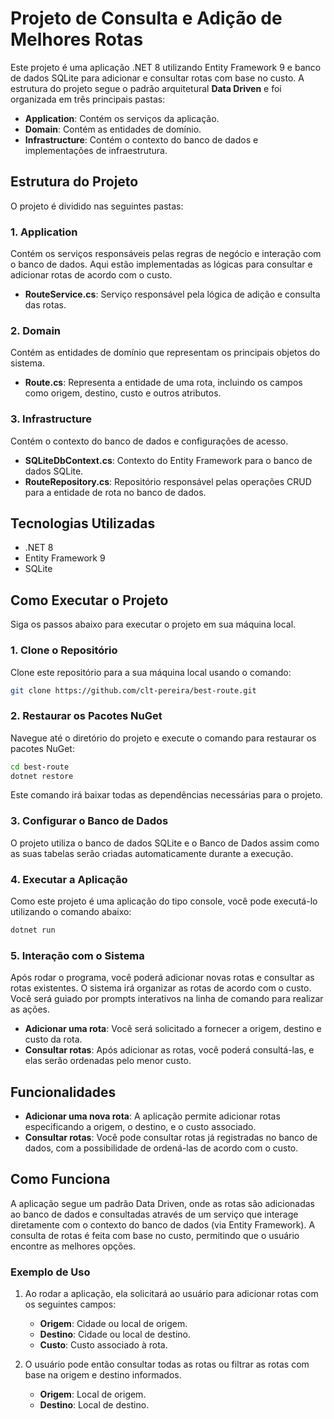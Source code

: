 # Projeto de Consulta e Adição de Melhores Rotas

Este projeto é uma aplicação .NET 8 utilizando Entity Framework 9 e banco de dados SQLite para adicionar e consultar rotas com base no custo. A estrutura do projeto segue o padrão arquitetural 
**Data Driven** e foi organizada em três principais pastas:

- **Application**: Contém os serviços da aplicação.
- **Domain**: Contém as entidades de domínio.
- **Infrastructure**: Contém o contexto do banco de dados e implementações de infraestrutura.

## Estrutura do Projeto

O projeto é dividido nas seguintes pastas:

### 1. **Application**
Contém os serviços responsáveis pelas regras de negócio e interação com o banco de dados. Aqui estão implementadas as lógicas para consultar e adicionar rotas de acordo com o custo.

- **RouteService.cs**: Serviço responsável pela lógica de adição e consulta das rotas.

### 2. **Domain**
Contém as entidades de domínio que representam os principais objetos do sistema.

- **Route.cs**: Representa a entidade de uma rota, incluindo os campos como origem, destino, custo e outros atributos.

### 3. **Infrastructure**
Contém o contexto do banco de dados e configurações de acesso.

- **SQLiteDbContext.cs**: Contexto do Entity Framework para o banco de dados SQLite.
- **RouteRepository.cs**: Repositório responsável pelas operações CRUD para a entidade de rota no banco de dados.

## Tecnologias Utilizadas

- .NET 8
- Entity Framework 9
- SQLite

## Como Executar o Projeto

Siga os passos abaixo para executar o projeto em sua máquina local.

### 1. **Clone o Repositório**

Clone este repositório para a sua máquina local usando o comando:

```bash
git clone https://github.com/clt-pereira/best-route.git
```

### 2. **Restaurar os Pacotes NuGet**

Navegue até o diretório do projeto e execute o comando para restaurar os pacotes NuGet:

```bash
cd best-route
dotnet restore
```

Este comando irá baixar todas as dependências necessárias para o projeto.

### 3. **Configurar o Banco de Dados**

O projeto utiliza o banco de dados SQLite e o Banco de Dados assim como as suas tabelas serão criadas automaticamente durante a execução.

### 4. **Executar a Aplicação**

Como este projeto é uma aplicação do tipo console, você pode executá-lo utilizando o comando abaixo:

```bash
dotnet run
```

### 5. **Interação com o Sistema**

Após rodar o programa, você poderá adicionar novas rotas e consultar as rotas existentes. O sistema irá organizar as rotas de acordo com o custo. Você será guiado por prompts interativos na linha de comando para realizar as ações.

- **Adicionar uma rota**: Você será solicitado a fornecer a origem, destino e custo da rota.
- **Consultar rotas**: Após adicionar as rotas, você poderá consultá-las, e elas serão ordenadas pelo menor custo.

## Funcionalidades

- **Adicionar uma nova rota**: A aplicação permite adicionar rotas especificando a origem, o destino, e o custo associado.
- **Consultar rotas**: Você pode consultar rotas já registradas no banco de dados, com a possibilidade de ordená-las de acordo com o custo.

## Como Funciona

A aplicação segue um padrão Data Driven, onde as rotas são adicionadas ao banco de dados e consultadas através de um serviço que interage diretamente com o contexto do banco de dados (via Entity Framework). A consulta de rotas é feita com base no custo, permitindo que o usuário encontre as melhores opções.

### Exemplo de Uso

1. Ao rodar a aplicação, ela solicitará ao usuário para adicionar rotas com os seguintes campos:
   - **Origem**: Cidade ou local de origem.
   - **Destino**: Cidade ou local de destino.
   - **Custo**: Custo associado à rota.

2. O usuário pode então consultar todas as rotas ou filtrar as rotas com base na origem e destino informados.
   - **Origem**: Local de origem.
   - **Destino**: Local de destino.